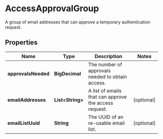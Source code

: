 

# AccessApprovalGroup

A group of email addresses that can approve a temporary authentication request.

## Properties

| Name | Type | Description | Notes |
|------------ | ------------- | ------------- | -------------|
|**approvalsNeeded** | **BigDecimal** | The number of approvals needed to obtain access. |  |
|**emailAddresses** | **List&lt;String&gt;** | A list of emails that can approve the access request. |  [optional] |
|**emailListUuid** | **String** | The UUID of an re-usable email list. |  [optional] |



